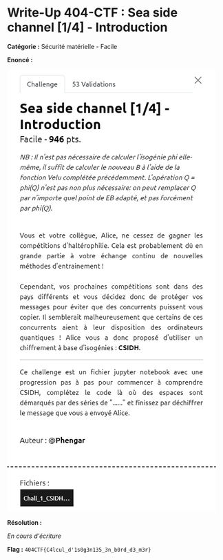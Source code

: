 # Write-Up 404-CTF : Sea side channel [1/4] - Introduction

__Catégorie :__ Sécurité matérielle - Facile

**Enoncé :**

![Enoncé](images/enonce.png)

**Résolution :**

_En cours d'écriture_

**Flag :** `404CTF{C4lcul_d'1s0g3n135_3n_b0rd_d3_m3r}`